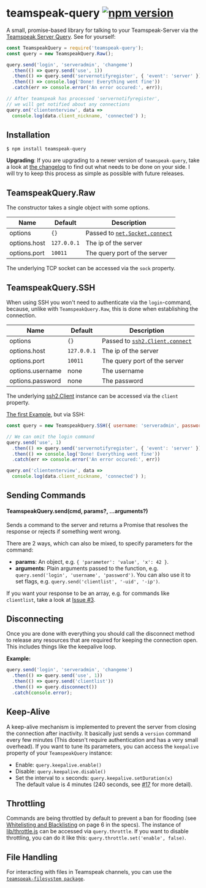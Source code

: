 # teamspeak-query [![npm version](https://badge.fury.io/js/teamspeak-query.svg)](https://badge.fury.io/js/teamspeak-query)
A small, promise-based library for talking to your Teamspeak-Server via the [Teamspeak Server Query](http://media.teamspeak.com/ts3_literature/TeamSpeak%203%20Server%20Query%20Manual.pdf). See for yourself:
<a name="usage-example"></a>
```javascript
const TeamspeakQuery = require('teamspeak-query');
const query = new TeamspeakQuery.Raw();

query.send('login', 'serveradmin', 'changeme')
  .then(() => query.send('use', 1))
  .then(() => query.send('servernotifyregister', { 'event': 'server' }))
  .then(() => console.log('Done! Everything went fine'))
  .catch(err => console.error('An error occured:', err));

// After teamspeak has processed 'servernotifyregister',
// we will get notified about any connections
query.on('cliententerview', data =>
  console.log(data.client_nickname, 'connected') );
```

## Installation
```shell
$ npm install teamspeak-query
```
**Upgrading**: If you are upgrading to a newer version of `teamspeak-query`, take a look at [the changelog](https://github.com/schroffl/teamspeak-query/releases) to find out what needs to be done on your side. I will try to keep this process as simple as possible with future releases.

## TeamspeakQuery.Raw
The constructor takes a single object with some options.

| Name         | Default     | Description                         |
| ------------ | ----------- | ----------------------------------- |
| options      | `{}`        | Passed to [`net.Socket.connect`](https://nodejs.org/api/net.html#net_socket_connect_options_connectlistener) |
| options.host | `127.0.0.1` | The ip of the server                |
| options.port | `10011`     | The query port of the server        |

The underlying TCP socket can be accessed via the `sock` property.

## TeamspeakQuery.SSH
When using SSH you won't need to authenticate via the `login`-command, because, unlike with `TeamspeakQuery.Raw`,
this is done when establishing the connection.

| Name         | Default     | Description                         |
| ------------ | ----------- | ----------------------------------- |
| options      | `{}`        | Passed to [`ssh2.Client.connect`](https://www.npmjs.com/package/ssh2#client-methods) |
| options.host | `127.0.0.1` | The ip of the server                |
| options.port | `10011`     | The query port of the server        |
| options.username | none    | The username                        |
| options.password | none    | The password                        |

The underlying [ssh2.Client](https://www.npmjs.com/package/ssh2#client) instance can be accessed via the `client` property.

[The first Example](#usage-example), but via SSH:

```javascript
const query = new TeamspeakQuery.SSH({ username: 'serveradmin', password: 'changeme' });

// We can omit the login command
query.send('use', 1)
  .then(() => query.send('servernotifyregister', { 'event': 'server' }))
  .then(() => console.log('Done! Everything went fine'))
  .catch(err => console.error('An error occured:', err))

query.on('cliententerview', data =>
  console.log(data.client_nickname, 'connected') );
```

## Sending Commands
#### TeamspeakQuery.send(cmd, params?, ...arguments?)
Sends a command to the server and returns a Promise that resolves the response or rejects if something went wrong.

There are 2 ways, which can also be mixed, to specify parameters for the command:
* **params**: An object, e.g. `{ 'parameter': 'value', 'x': 42 }`.
* **arguments**: Plain arguments passed to the function, e.g. `query.send('login', 'username', 'password')`.
You can also use it to set flags, e.g. `query.send('clientlist', '-uid', '-ip')`.

If you want your response to be an array, e.g. for commands like `clientlist`, take a look at [Issue #3](https://github.com/schroffl/teamspeak-query/issues/3#issuecomment-359252099).

## Disconnecting
Once you are done with everything you should call the disconnect method to release any resources that are required for keeping the connection open. This includes things like the keepalive loop.

**Example:**
```javascript
query.send('login', 'serveradmin', 'changeme')
  .then(() => query.send('use', 1))
  .then(() => query.send('clientlist'))
  .then(() => query.disconnect())
  .catch(console.error);
```

## Keep-Alive
A keep-alive mechanism is implemented to prevent the server from closing the connection after inactivity. It basically just sends a `version` command every few minutes (This doesn't require authentication and has a very small overhead).
If you want to tune its parameters, you can access the `keepalive` property of your `TeamspeakQuery` instance:
  - Enable: `query.keepalive.enable()`
  - Disable: `query.keepalive.disable()`
  - Set the interval to `x` seconds: `query.keepalive.setDuration(x)`  
    The default value is 4 minutes (240 seconds, see [#17](https://github.com/schroffl/teamspeak-query/issues/17#issuecomment-420924876) for more detail).

## Throttling
Commands are being throttled by default to prevent a ban for flooding (see [Whitelisting and Blacklisting](http://media.teamspeak.com/ts3_literature/TeamSpeak%203%20Server%20Query%20Manual.pdf?#page=6) on page 6 in the specs).
The instance of [lib/throttle.js](lib/throttle.js) can be accessed via `query.throttle`.
If you want to disable throttling, you can do it like this: `query.throttle.set('enable', false)`.

## File Handling
For interacting with files in Teamspeak channels, you can use the [`teamspeak-filesystem package`](https://github.com/schroffl/teamspeak-filesystem).
